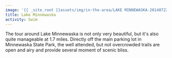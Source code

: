 ```yaml
---
image: '{{ _site_root }}assets/img/in-the-area/LAKE MINNEWASKA-20140722155431.jpg'
title: Lake Minnewaska
activity: Swim
---
```

<p>The tour around&nbsp;Lake Minnewaska is not only very beautiful, but it's also quite manageable at 1.7 miles. Directly off the main parking lot in Minnewaska State Park, the well attended, but not overcrowded trails are open and airy and provide several moment of scenic bliss.</p>